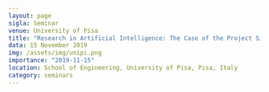 ```yaml
---
layout: page
sigla: Seminar
venue: University of Pisa
title: "Research in Artificial Intelligence: The Case of the Project Sibilla"
data: 15 November 2019
img: /assets/img/unipi.png
importance: "2019-11-15"
location: School of Engineering, University of Pisa, Pisa, Italy
category: seminars
---
```





